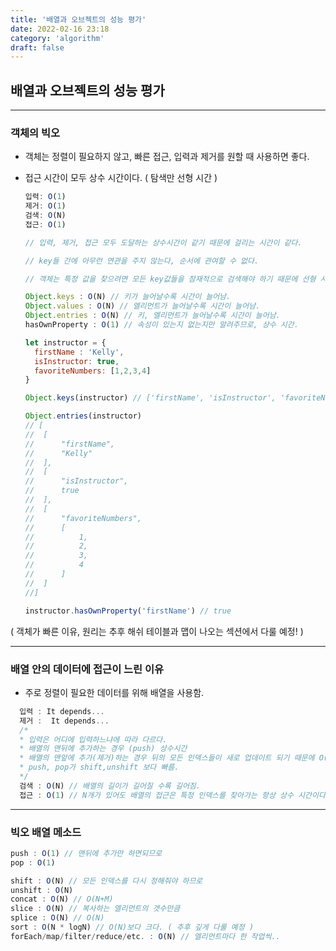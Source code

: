 ```yaml
---
title: '배열과 오브젝트의 성능 평가'
date: 2022-02-16 23:18
category: 'algorithm'
draft: false
---
```


## 배열과 오브젝트의 성능 평가

---

### 객체의 빅오

- 객체는 정렬이 필요하지 않고, 빠른 접근, 입력과 제거를 원할 때 사용하면 좋다.

* 접근 시간이 모두 상수 시간이다. ( 탐색만 선형 시간 )

  ```js
  입력: O(1)
  제거: O(1)
  검색: O(N)
  접근: O(1)
  ```

  ```js
  // 입력, 제거, 접근 모두 도달하는 상수시간이 같기 때문에 걸리는 시간이 같다.

  // key들 간에 아무런 연관을 주지 않는다, 순서에 관여할 수 없다.

  // 객체는 특정 값을 찾으려면 모든 key값들을 잠재적으로 검색해야 하기 때문에 선형 시간이 된다.

  Object.keys : O(N) // 키가 늘어날수록 시간이 늘어남.
  Object.values : O(N) // 엘리먼트가 늘어날수록 시간이 늘어남.
  Object.entries : O(N) // 키, 엘리먼트가 늘어날수록 시간이 늘어남.
  hasOwnProperty : O(1) // 속성이 있는지 없는지만 알려주므로, 상수 시간.

  let instructor = {
    firstName : 'Kelly',
    isInstructor: true,
    favoriteNumbers: [1,2,3,4]
  }

  Object.keys(instructor) // ['firstName', 'isInstructor', 'favoriteNumbers']

  Object.entries(instructor)
  // [
  //  [
  //      "firstName",
  //      "Kelly"
  //  ],
  //  [
  //      "isInstructor",
  //      true
  //  ],
  //  [
  //      "favoriteNumbers",
  //      [
  //          1,
  //          2,
  //          3,
  //          4
  //      ]
  //  ]
  //]

  instructor.hasOwnProperty('firstName') // true
  ```

( 객체가 빠른 이유, 원리는 추후 해쉬 테이블과 맵이 나오는 섹션에서 다룰 예정! )

---

### 배열 안의 데이터에 접근이 느린 이유

- 주로 정렬이 필요한 데이터를 위해 배열을 사용함.

```js
  입력 : It depends...
  제거 :  It depends...
  /*
  * 입력은 어디에 입력하느냐에 따라 다르다.
  * 배열의 맨뒤에 추가하는 경우 (push) 상수시간
  * 배열의 맨앞에 추가(제거)하는 경우 뒤의 모든 인덱스들이 새로 업데이트 되기 때문에 O(N)이다.
  * push, pop가 shift,unshift 보다 빠름.
  */
  검색 : O(N) // 배열의 길이가 길어질 수록 길어짐.
  접근 : O(1) // N개가 있어도 배열의 접근은 특정 인덱스를 찾아가는 항상 상수 시간이다.
```

---

### 빅오 배열 메소드

```js
push : O(1) // 맨뒤에 추가만 하면되므로
pop : O(1)

shift : O(N) // 모든 인덱스를 다시 정해줘야 하므로
unshift : O(N)
concat : O(N) // O(N+M)
slice : O(N) // 복사하는 엘리먼트의 갯수만큼
splice : O(N) // O(N)
sort : O(N * logN) // O(N)보다 크다. ( 추후 깊게 다룰 예정 )
forEach/map/filter/reduce/etc. : O(N) // 엘리먼트마다 한 작업씩..
```
